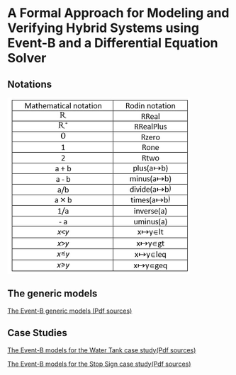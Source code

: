# A Formal Approach for Modeling and Verifying Hybrid Systems using Event-B and a Differential Equation Solver

## Notations
![Cover](https://github.com/CPSystemsWithEventB/APSEC2022-Notation/blob/main/SCP_Notations.jpg)

## The generic models
[The Event-B generic models (Pdf sources)](https://github.com/CPSsWithEventB/SAC2023-GenericModels/blob/main/GenericModel_.pdf)

## Case Studies
[The Event-B models for the Water Tank case study(Pdf sources)](https://github.com/CPSsWithEventB/SAC2023-StopSign/blob/main/StopSignalModel_.pdf)



[The Event-B models for the Stop Sign case study(Pdf sources)](https://github.com/CPSystemsWithEventB/APSEC2022-StopSign/blob/main/StopSignalModel.pdf)
